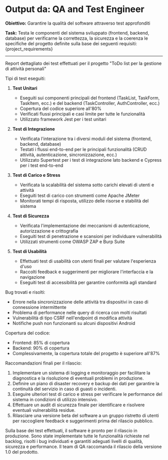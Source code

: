 # Output da: QA and Test Engineer

**Obiettivo:** Garantire la qualità del software attraverso test approfonditi

**Task:** Testa le componenti del sistema sviluppato (frontend, backend, database) per verificarne la correttezza, la sicurezza e la coerenza le specifiche del progetto definite sulla base dei seguenti requisiti: {project_requirements}


---

Report dettagliato dei test effettuati per il progetto "ToDo list per la gestione di attività personali"

Tipi di test eseguiti:
1. **Test Unitari**
   - Eseguiti sui componenti principali del frontend (TaskList, TaskForm, TaskItem, ecc.) e del backend (TaskController, AuthController, ecc.)
   - Copertura del codice superiore all'80%
   - Verificati flussi principali e casi limite per tutte le funzionalità
   - Utilizzato framework Jest per i test unitari

2. **Test di Integrazione**
   - Verificata l'interazione tra i diversi moduli del sistema (frontend, backend, database)
   - Testati i flussi end-to-end per le principali funzionalità (CRUD attività, autenticazione, sincronizzazione, ecc.)
   - Utilizzato Supertest per i test di integrazione lato backend e Cypress per i test end-to-end

3. **Test di Carico e Stress**
   - Verificata la scalabilità del sistema sotto carichi elevati di utenti e attività
   - Eseguiti test di carico con strumenti come Apache JMeter
   - Monitorati tempi di risposta, utilizzo delle risorse e stabilità del sistema

4. **Test di Sicurezza**
   - Verificata l'implementazione dei meccanismi di autenticazione, autorizzazione e crittografia
   - Eseguiti test di penetrazione e scansioni per individuare vulnerabilità
   - Utilizzati strumenti come OWASP ZAP e Burp Suite

5. **Test di Usabilità**
   - Effettuati test di usabilità con utenti finali per valutare l'esperienza d'uso
   - Raccolti feedback e suggerimenti per migliorare l'interfaccia e la navigazione
   - Eseguiti test di accessibilità per garantire conformità agli standard

Bug trovati e risolti:
- Errore nella sincronizzazione delle attività tra dispositivi in caso di connessione intermittente
- Problema di performance nelle query di ricerca con molti risultati
- Vulnerabilità di tipo CSRF nell'endpoint di modifica attività
- Notifiche push non funzionanti su alcuni dispositivi Android

Copertura del codice:
- Frontend: 85% di copertura
- Backend: 90% di copertura
- Complessivamente, la copertura totale del progetto è superiore all'87%

Raccomandazioni finali per il rilascio:
1. Implementare un sistema di logging e monitoraggio per facilitare la diagnostica e la risoluzione di eventuali problemi in produzione.
2. Definire un piano di disaster recovery e backup dei dati per garantire la continuità del servizio in caso di guasti o incidenti.
3. Eseguire ulteriori test di carico e stress per verificare le performance del sistema in condizioni di utilizzo intensivo.
4. Effettuare un audit di sicurezza finale per identificare e risolvere eventuali vulnerabilità residue.
5. Rilasciare una versione beta del software a un gruppo ristretto di utenti per raccogliere feedback e suggerimenti prima del rilascio pubblico.

Sulla base dei test effettuati, il software è pronto per il rilascio in produzione. Sono state implementate tutte le funzionalità richieste nel backlog, risolti i bug individuati e garantiti adeguati livelli di qualità, sicurezza e performance. Il team di QA raccomanda il rilascio della versione 1.0 del prodotto.